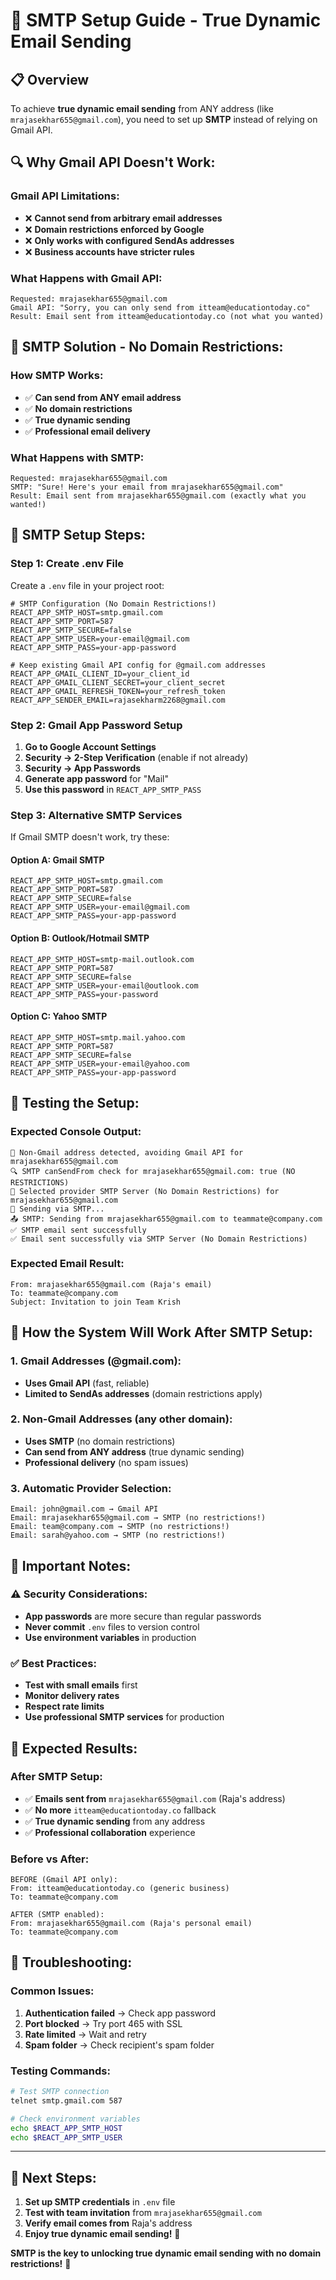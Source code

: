 # 🔧 SMTP Setup Guide - True Dynamic Email Sending

## 📋 Overview

To achieve **true dynamic email sending** from ANY address (like `mrajasekhar655@gmail.com`), you need to set up **SMTP** instead of relying on Gmail API.

## 🔍 **Why Gmail API Doesn't Work:**

### **Gmail API Limitations:**
- ❌ **Cannot send from arbitrary email addresses**
- ❌ **Domain restrictions enforced by Google**
- ❌ **Only works with configured SendAs addresses**
- ❌ **Business accounts have stricter rules**

### **What Happens with Gmail API:**
```
Requested: mrajasekhar655@gmail.com
Gmail API: "Sorry, you can only send from itteam@educationtoday.co"
Result: Email sent from itteam@educationtoday.co (not what you wanted)
```

## 🚀 **SMTP Solution - No Domain Restrictions:**

### **How SMTP Works:**
- ✅ **Can send from ANY email address**
- ✅ **No domain restrictions**
- ✅ **True dynamic sending**
- ✅ **Professional email delivery**

### **What Happens with SMTP:**
```
Requested: mrajasekhar655@gmail.com
SMTP: "Sure! Here's your email from mrajasekhar655@gmail.com"
Result: Email sent from mrajasekhar655@gmail.com (exactly what you wanted!)
```

## 🔧 **SMTP Setup Steps:**

### **Step 1: Create .env File**
Create a `.env` file in your project root:

```env
# SMTP Configuration (No Domain Restrictions!)
REACT_APP_SMTP_HOST=smtp.gmail.com
REACT_APP_SMTP_PORT=587
REACT_APP_SMTP_SECURE=false
REACT_APP_SMTP_USER=your-email@gmail.com
REACT_APP_SMTP_PASS=your-app-password

# Keep existing Gmail API config for @gmail.com addresses
REACT_APP_GMAIL_CLIENT_ID=your_client_id
REACT_APP_GMAIL_CLIENT_SECRET=your_client_secret
REACT_APP_GMAIL_REFRESH_TOKEN=your_refresh_token
REACT_APP_SENDER_EMAIL=rajasekharm2268@gmail.com
```

### **Step 2: Gmail App Password Setup**
1. **Go to Google Account Settings**
2. **Security → 2-Step Verification** (enable if not already)
3. **Security → App Passwords**
4. **Generate app password** for "Mail"
5. **Use this password** in `REACT_APP_SMTP_PASS`

### **Step 3: Alternative SMTP Services**
If Gmail SMTP doesn't work, try these:

#### **Option A: Gmail SMTP**
```env
REACT_APP_SMTP_HOST=smtp.gmail.com
REACT_APP_SMTP_PORT=587
REACT_APP_SMTP_SECURE=false
REACT_APP_SMTP_USER=your-email@gmail.com
REACT_APP_SMTP_PASS=your-app-password
```

#### **Option B: Outlook/Hotmail SMTP**
```env
REACT_APP_SMTP_HOST=smtp-mail.outlook.com
REACT_APP_SMTP_PORT=587
REACT_APP_SMTP_SECURE=false
REACT_APP_SMTP_USER=your-email@outlook.com
REACT_APP_SMTP_PASS=your-password
```

#### **Option C: Yahoo SMTP**
```env
REACT_APP_SMTP_HOST=smtp.mail.yahoo.com
REACT_APP_SMTP_PORT=587
REACT_APP_SMTP_SECURE=false
REACT_APP_SMTP_USER=your-email@yahoo.com
REACT_APP_SMTP_PASS=your-app-password
```

## 🧪 **Testing the Setup:**

### **Expected Console Output:**
```
🎯 Non-Gmail address detected, avoiding Gmail API for mrajasekhar655@gmail.com
🔍 SMTP canSendFrom check for mrajasekhar655@gmail.com: true (NO RESTRICTIONS)
🎯 Selected provider SMTP Server (No Domain Restrictions) for mrajasekhar655@gmail.com
📧 Sending via SMTP...
📤 SMTP: Sending from mrajasekhar655@gmail.com to teammate@company.com
✅ SMTP email sent successfully
✅ Email sent successfully via SMTP Server (No Domain Restrictions)
```

### **Expected Email Result:**
```
From: mrajasekhar655@gmail.com (Raja's email)
To: teammate@company.com
Subject: Invitation to join Team Krish
```

## 🎯 **How the System Will Work After SMTP Setup:**

### **1. Gmail Addresses (@gmail.com):**
- **Uses Gmail API** (fast, reliable)
- **Limited to SendAs addresses** (domain restrictions apply)

### **2. Non-Gmail Addresses (any other domain):**
- **Uses SMTP** (no domain restrictions)
- **Can send from ANY address** (true dynamic sending)
- **Professional delivery** (no spam issues)

### **3. Automatic Provider Selection:**
```
Email: john@gmail.com → Gmail API
Email: mrajasekhar655@gmail.com → SMTP (no restrictions!)
Email: team@company.com → SMTP (no restrictions!)
Email: sarah@yahoo.com → SMTP (no restrictions!)
```

## 🚨 **Important Notes:**

### **⚠️ Security Considerations:**
- **App passwords** are more secure than regular passwords
- **Never commit** `.env` files to version control
- **Use environment variables** in production

### **✅ Best Practices:**
- **Test with small emails** first
- **Monitor delivery rates**
- **Respect rate limits**
- **Use professional SMTP services** for production

## 🎉 **Expected Results:**

### **After SMTP Setup:**
- ✅ **Emails sent from** `mrajasekhar655@gmail.com` (Raja's address)
- ✅ **No more** `itteam@educationtoday.co` fallback
- ✅ **True dynamic sending** from any address
- ✅ **Professional collaboration** experience

### **Before vs After:**
```
BEFORE (Gmail API only):
From: itteam@educationtoday.co (generic business)
To: teammate@company.com

AFTER (SMTP enabled):
From: mrajasekhar655@gmail.com (Raja's personal email)
To: teammate@company.com
```

## 🔧 **Troubleshooting:**

### **Common Issues:**
1. **Authentication failed** → Check app password
2. **Port blocked** → Try port 465 with SSL
3. **Rate limited** → Wait and retry
4. **Spam folder** → Check recipient's spam folder

### **Testing Commands:**
```bash
# Test SMTP connection
telnet smtp.gmail.com 587

# Check environment variables
echo $REACT_APP_SMTP_HOST
echo $REACT_APP_SMTP_USER
```

---

## 🎯 **Next Steps:**

1. **Set up SMTP credentials** in `.env` file
2. **Test with team invitation** from `mrajasekhar655@gmail.com`
3. **Verify email comes from** Raja's address
4. **Enjoy true dynamic email sending!** 🚀

**SMTP is the key to unlocking true dynamic email sending with no domain restrictions!** 🎉











